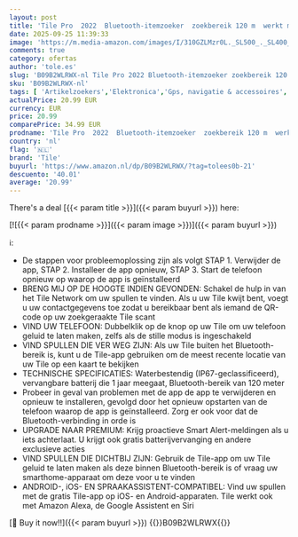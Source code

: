 ```yaml
---
layout: post
title: 'Tile Pro  2022  Bluetooth-itemzoeker  zoekbereik 120 m  werkt met Alexa en Google Smart Home  compatibel met iOS en Android  vind je sleutels  afstandsbedieningen en meer  zwart  1 stuk'
date: 2025-09-25 11:39:33
image: 'https://m.media-amazon.com/images/I/310GZLMzr0L._SL500_._SL400_.jpg'
comments: true
category: ofertas
author: 'tole.es'
slug: 'B09B2WLRWX-nl Tile Pro 2022 Bluetooth-itemzoeker zoekbereik 120 m werkt...'
sku: 'B09B2WLRWX-nl'
tags: [ 'Artikelzoekers','Elektronica','Gps, navigatie & accessoires','tile','🇳🇱', ]
actualPrice: 20.99 EUR
currency: EUR
price: 20.99
comparePrice: 34.99 EUR
prodname: 'Tile Pro  2022  Bluetooth-itemzoeker  zoekbereik 120 m  werkt met Alexa en Google Smart Home  compatibel met iOS en Android  vind je sleutels  afstandsbedieningen en meer  zwart  1 stuk'
country: 'nl'
flag: '🇳🇱'
brand: 'Tile'
buyurl: 'https://www.amazon.nl/dp/B09B2WLRWX/?tag=tolees0b-21'
descuento: '40.01'
average: '20.99'
---
```


There's a deal [{{< param title >}}]({{< param buyurl >}})  here:

[![{{< param prodname >}}]({{< param image >}})]({{< param buyurl >}})

ℹ️:

- De stappen voor probleemoplossing zijn als volgt STAP 1. Verwijder de app, STAP 2. Installeer de app opnieuw, STAP 3. Start de telefoon opnieuw op waarop de app is geïnstalleerd
- BRENG MIJ OP DE HOOGTE INDIEN GEVONDEN: Schakel de hulp in van het Tile Network om uw spullen te vinden. Als u uw Tile kwijt bent, voegt u uw contactgegevens toe zodat u bereikbaar bent als iemand de QR-code op uw zoekgeraakte Tile scant
- VIND UW TELEFOON: Dubbelklik op de knop op uw Tile om uw telefoon geluid te laten maken, zelfs als de stille modus is ingeschakeld
- VIND SPULLEN DIE VER WEG ZIJN: Als uw Tile buiten het Bluetooth-bereik is, kunt u de Tile-app gebruiken om de meest recente locatie van uw Tile op een kaart te bekijken
- TECHNISCHE SPECIFICATIES: Waterbestendig (IP67-geclassificeerd), vervangbare batterij die 1 jaar meegaat, Bluetooth-bereik van 120 meter
- Probeer in geval van problemen met de app de app te verwijderen en opnieuw te installeren, gevolgd door het opnieuw opstarten van de telefoon waarop de app is geïnstalleerd. Zorg er ook voor dat de Bluetooth-verbinding in orde is
- UPGRADE NAAR PREMIUM: Krijg proactieve Smart Alert-meldingen als u iets achterlaat. U krijgt ook gratis batterijvervanging en andere exclusieve acties
- VIND SPULLEN DIE DICHTBIJ ZIJN: Gebruik de Tile-app om uw Tile geluid te laten maken als deze binnen Bluetooth-bereik is of vraag uw smarthome-apparaat om deze voor u te vinden
- ANDROID-, iOS- EN SPRAAKASSISTENT-COMPATIBEL: Vind uw spullen met de gratis Tile-app op iOS- en Android-apparaten. Tile werkt ook met Amazon Alexa, de Google Assistent en Siri

[🛒 Buy it now!!]({{< param buyurl >}})
{{<world>}}B09B2WLRWX{{</world>}}
